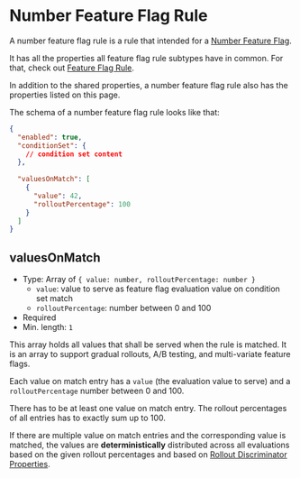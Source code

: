 # Number Feature Flag Rule

A number feature flag rule is a rule that intended for a [Number Feature Flag](../feature-flag/number.md).

It has all the properties all feature flag rule subtypes have in common. For that,
check out [Feature Flag Rule](./index.md).

In addition to the shared properties, a number feature flag rule also
has the properties listed on this page.

The schema of a number feature flag rule looks like that:

```json
{
  "enabled": true,
  "conditionSet": {
    // condition set content 
  },
  
  "valuesOnMatch": [
    {
      "value": 42,
      "rolloutPercentage": 100
    }
  ]
}
```

## valuesOnMatch

- Type: Array of `{ value: number, rolloutPercentage: number }`
    - `value`: value to serve as feature flag evaluation value on condition set match
    - `rolloutPercentage`: number between 0 and 100
- Required
- Min. length: `1`

This array holds all values that shall be served when the rule is matched. It is an array
to support gradual rollouts, A/B testing, and multi-variate feature flags.

Each value on match entry has a `value` (the evaluation value to serve) and a `rolloutPercentage`
number between 0 and 100.

There has to be at least one value on match entry. The rollout percentages of all entries has
to exactly sum up to 100.

If there are multiple value on match entries and the corresponding value is matched,
the values are **deterministically** distributed across all evaluations based
on the given rollout percentages and based on [Rollout Discriminator Properties](../property.md#rolloutDiscriminator).
